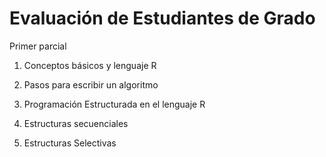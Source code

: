 # Evaluación de Estudiantes de Grado 
Primer parcial

1.	Conceptos básicos y lenguaje R
 
2.	Pasos para escribir un algoritmo
 
3.	Programación Estructurada en el lenguaje R 

4.	Estructuras 
secuenciales 

5.	Estructuras Selectivas 
